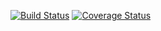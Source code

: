 [![Build Status](https://travis-ci.org/DoubleCrabs/showunderscores.svg?branch=master)](https://travis-ci.org/DoubleCrabs/showunderscores)
[![Coverage Status](https://coveralls.io/repos/DoubleCrabs/showunderscores/badge.svg?branch=master)](https://coveralls.io/github/DoubleCrabs/showunderscores?branch=master)
